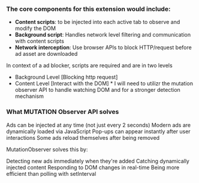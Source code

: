 ### The core components for this extension would include:

- **Content scripts**: to be injected into each active tab to observe and modify the DOM
- **Background script**: Handles network level filtering and communication with content scripts
- **Network interception**: Use browser APIs to block HTTP/request before ad asset are downloaded

In context of a ad blocker, scripts are required and are in two levels

- Background Level [Blocking http request]
- Content Level [Interact with the DOM] \* I will need to utilizr the mutation observer API to handle watching DOM and for a stronger detection mechanism

### What MUTATION Observer API solves

Ads can be injected at any time (not just every 2 seconds)
Modern ads are dynamically loaded via JavaScript
Pop-ups can appear instantly after user interactions
Some ads reload themselves after being removed

MutationObserver solves this by:

Detecting new ads immediately when they're added
Catching dynamically injected content
Responding to DOM changes in real-time
Being more efficient than polling with setInterval
